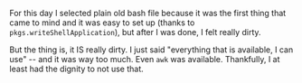 For this day I selected plain old bash file because it was the first thing that came to mind and it was easy to set up (thanks to `pkgs.writeShellApplication`), but after I was done, I felt really dirty.

But the thing is, it IS really dirty.
I just said "everything that is available, I can use" -- and it was way too much.
Even `awk` was available.
Thankfully, I at least had the dignity to not use that.
